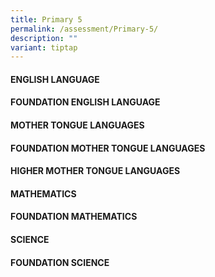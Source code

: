 ```yaml
---
title: Primary 5
permalink: /assessment/Primary-5/
description: ""
variant: tiptap
---
```

<h4><strong>ENGLISH LANGUAGE</strong></h4>
<h4><strong>FOUNDATION ENGLISH LANGUAGE</strong></h4>
<h4><strong>MOTHER TONGUE LANGUAGES</strong></h4>
<h4><strong>FOUNDATION MOTHER TONGUE LANGUAGES</strong></h4>
<h4><strong>HIGHER MOTHER TONGUE LANGUAGES</strong></h4>
<h4><strong>MATHEMATICS</strong></h4>
<h4><strong>FOUNDATION MATHEMATICS</strong></h4>
<h4><strong>SCIENCE</strong></h4>
<h4><strong>FOUNDATION SCIENCE</strong></h4>
<p></p>